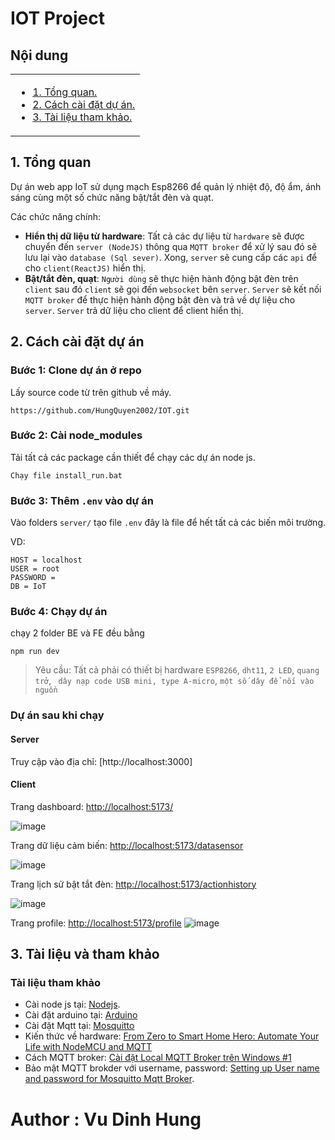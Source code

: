 # IOT Project

## Nội dung

<table>
      <tr>
        <td valign="top">
          <ul>
            <li><a href="#1-tổng-quan">1. Tổng quan.</a></li>
            <li><a href="#2-cách-cài-đặt-dự-án">2. Cách cài đặt dự án.</a></li>
            <li><a href="#3-tài-liệu-và-tham-khảo">3. Tài liệu tham khảo.</a></li>
          </ul>
        </td>
      </tr>
</table>

## 1. Tổng quan

Dự án web app IoT sử dụng mạch Esp8266 để quản lý nhiệt độ, độ ẩm, ánh sáng cùng một số chức năng bật/tắt đèn và quạt.

Các chức năng chính:

- **Hiển thị dữ liệu từ hardware**: Tất cả các dự liệu từ `hardware` sẽ được chuyển đến `server (NodeJS)` thông qua `MQTT broker` để xử lý sau đó sẽ lưu lại vào `database (Sql sever)`. Xong, `server` sẽ cung cấp các `api` để cho `client(ReactJS)` hiển thị.
- **Bật/tắt đèn, quạt**: `Người dùng` sẽ thực hiện hành động bật đèn trên `client` sau đó `client` sẽ gọi đến `websocket` bên `server`. `Server` sẽ kết nối `MQTT broker` để thực hiện hành động bật đèn và trả về dự liệu cho `server`. `Server` trả dữ liệu cho client để client hiển thị.

## 2. Cách cài đặt dự án

### Bước 1: Clone dự án ở repo

Lấy source code từ trên github về máy.

```
https://github.com/HungQuyen2002/IOT.git
```

### Bước 2: Cài node_modules

Tải tất cả các package cần thiết để chạy các dự án node js.

```
Chạy file install_run.bat
```

### Bước 3: Thêm `.env` vào dự án

Vào folders `server/` tạo file `.env` đây là file để hết tất cả các biến môi trường.

VD:

```JS
HOST = localhost
USER = root
PASSWORD =
DB = IoT
```

### Bước 4: Chạy dự án
chạy 2 folder BE và FE đều bằng 
```
npm run dev 
```

> Yêu cầu: Tất cả phải có thiết bị hardware `ESP8266`, `dht11`, `2 LED`, `quang trở`, ` dây nạp code USB mini, type A-micro`, `một số dây để nối vào nguồn`


### Dự án sau khi chạy

#### Server

Truy cập vào địa chỉ: [http://localhost:3000]

#### Client

Trang dashboard: [http://localhost:5173/](http://localhost:5173/)

![image](https://github.com/HungQuyen2002/IOT/assets/117184603/06bb6bd5-95f5-4a24-b329-2f9b61729678)


Trang dữ liệu cảm biến: [http://localhost:5173/datasensor](http://localhost:5173/datasensor)

![image](https://github.com/HungQuyen2002/IOT/assets/117184603/cc6829fd-72f7-4d8a-bec6-3a5da3596428)


Trang lịch sử bật tắt đèn: [http://localhost:5173/actionhistory](http://localhost:5173/actionhistory)

![image](https://github.com/HungQuyen2002/IOT/assets/117184603/d4b4ca8d-7811-44d9-98b9-8e1d3d072ad1)


Trang profile: [http://localhost:5173/profile](http://localhost:5173/profile)
![image](https://github.com/HungQuyen2002/IOT/assets/117184603/86be9509-5b7e-46e3-a8dd-2d9f6cb5054e)



## 3. Tài liệu và tham khảo

### Tài liệu tham khảo

- Cài node js tại: [Nodejs](https://nodejs.org/en).
- Cài đặt arduino tại: [Arduino](https://www.arduino.cc/en/software)
- Cài đặt Mqtt tại: [Mosquitto](https://mosquitto.org/download/)
- Kiến thức về hardware: [From Zero to Smart Home Hero: Automate Your Life with NodeMCU and MQTT](https://youtu.be/qdxKUQEgDNE?si=jq4B2je0GqNbf6Yp)
- Cách MQTT broker: [Cài đặt Local MQTT Broker trên Windows #1](https://www.youtube.com/watch?v=xLLFrLhegcw)
- Bảo mật MQTT brokder với username, password: [Setting up User name and password for Mosquitto Mqtt Broker](https://www.youtube.com/watch?v=fknowuQJ9MA).

# Author : Vu Dinh Hung
